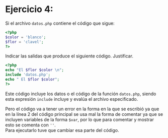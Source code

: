 # Ejercicio 4:

Si el archivo `datos.php` contiene el código que sigue:

```php
<?php
$color = 'blanco';
$flor = 'clavel';
?>
```

Indicar las salidas que produce el siguiente código. Justificar.

```php
<?php
echo "El $flor $color \n";
include 'datos.php';
echo " El $flor $color";
?>
```

Este código incluye los datos o el código de la función `datos.php`, siendo esta expresión `include` incluye y evalúa el archivo especificado.  

Pero el código va a tener un error en la forma en la que se escribió ya que en la línea 2 del código principal se usa mal la forma de comentar ya que se incluyen variables de la forma `$var`, por lo que para comentar y mostrar esto se comenta con `''`.  
Para ejecutarlo tuve que cambiar esa parte del código.
